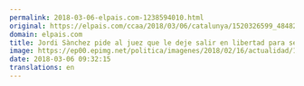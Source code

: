 ```yaml
---
permalink: 2018-03-06-elpais.com-1238594010.html
original: https://elpais.com/ccaa/2018/03/06/catalunya/1520326599_484829.html#?ref=rss&format=simple&link=link
domain: elpais.com
title: Jordi Sànchez pide al juez que le deje salir en libertad para ser investido ‘president’
image: https://ep00.epimg.net/politica/imagenes/2018/02/16/actualidad/1518787608_619625_1518788028_rrss_normal.jpg
date: 2018-03-06 09:32:15
translations: en
---
```


